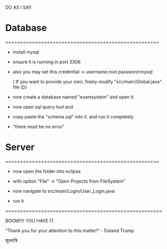 DO AS I SAY

# Database
====================================================

* install mysql

* ensure it is running in port 3306

* also you may set this credential -> username:root password:mysql

  ( If you want to provide your own, freely modify "src/main/Global.java" file 😌)

* now create a database named "examsystem" and open it.

* now open sql query tool and

* copy paste the "schema.sql" into it. and run it completely.

* "there must be no error"


# Server
====================================================

* now open the folder into eclipse

* with option "File" -> "Open Projects from FileSystem"


* now navigate to src/main/Login/User_Login.java


* run it

=====================================================

BOOM!!!! YOU HAVE IT.

"Thank you for your attention to this matter!" - Doland Trump

शुभरात्रि  
